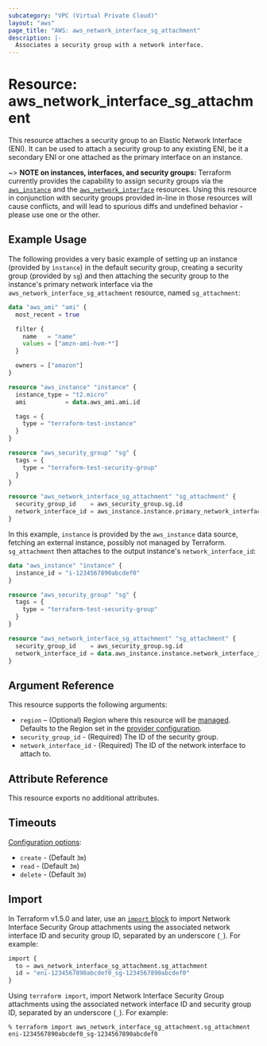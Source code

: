 ```yaml
---
subcategory: "VPC (Virtual Private Cloud)"
layout: "aws"
page_title: "AWS: aws_network_interface_sg_attachment"
description: |-
  Associates a security group with a network interface.
---
```


# Resource: aws_network_interface_sg_attachment

This resource attaches a security group to an Elastic Network Interface (ENI).
It can be used to attach a security group to any existing ENI, be it a
secondary ENI or one attached as the primary interface on an instance.

~> **NOTE on instances, interfaces, and security groups:** Terraform currently
provides the capability to assign security groups via the [`aws_instance`][1]
and the [`aws_network_interface`][2] resources. Using this resource in
conjunction with security groups provided in-line in those resources will cause
conflicts, and will lead to spurious diffs and undefined behavior - please use
one or the other.

[1]: /docs/providers/aws/d/instance.html
[2]: /docs/providers/aws/r/network_interface.html

## Example Usage

The following provides a very basic example of setting up an instance (provided
by `instance`) in the default security group, creating a security group
(provided by `sg`) and then attaching the security group to the instance's
primary network interface via the `aws_network_interface_sg_attachment` resource,
named `sg_attachment`:

```terraform
data "aws_ami" "ami" {
  most_recent = true

  filter {
    name   = "name"
    values = ["amzn-ami-hvm-*"]
  }

  owners = ["amazon"]
}

resource "aws_instance" "instance" {
  instance_type = "t2.micro"
  ami           = data.aws_ami.ami.id

  tags = {
    type = "terraform-test-instance"
  }
}

resource "aws_security_group" "sg" {
  tags = {
    type = "terraform-test-security-group"
  }
}

resource "aws_network_interface_sg_attachment" "sg_attachment" {
  security_group_id    = aws_security_group.sg.id
  network_interface_id = aws_instance.instance.primary_network_interface_id
}
```

In this example, `instance` is provided by the `aws_instance` data source,
fetching an external instance, possibly not managed by Terraform.
`sg_attachment` then attaches to the output instance's `network_interface_id`:

```terraform
data "aws_instance" "instance" {
  instance_id = "i-1234567890abcdef0"
}

resource "aws_security_group" "sg" {
  tags = {
    type = "terraform-test-security-group"
  }
}

resource "aws_network_interface_sg_attachment" "sg_attachment" {
  security_group_id    = aws_security_group.sg.id
  network_interface_id = data.aws_instance.instance.network_interface_id
}
```

## Argument Reference

This resource supports the following arguments:

* `region` – (Optional) Region where this resource will be [managed](https://docs.aws.amazon.com/general/latest/gr/rande.html#regional-endpoints). Defaults to the Region set in the [provider configuration](https://registry.terraform.io/providers/hashicorp/aws/latest/docs#aws-configuration-reference).
* `security_group_id` - (Required) The ID of the security group.
* `network_interface_id` - (Required) The ID of the network interface to attach to.

## Attribute Reference

This resource exports no additional attributes.

## Timeouts

[Configuration options](https://developer.hashicorp.com/terraform/language/resources/syntax#operation-timeouts):

- `create` - (Default `3m`)
- `read` - (Default `3m`)
- `delete` - (Default `3m`)

## Import

In Terraform v1.5.0 and later, use an [`import` block](https://developer.hashicorp.com/terraform/language/import) to import Network Interface Security Group attachments using the associated network interface ID and security group ID, separated by an underscore (`_`). For example:

```terraform
import {
  to = aws_network_interface_sg_attachment.sg_attachment
  id = "eni-1234567890abcdef0_sg-1234567890abcdef0"
}
```

Using `terraform import`, import Network Interface Security Group attachments using the associated network interface ID and security group ID, separated by an underscore (`_`). For example:

```console
% terraform import aws_network_interface_sg_attachment.sg_attachment eni-1234567890abcdef0_sg-1234567890abcdef0
```
